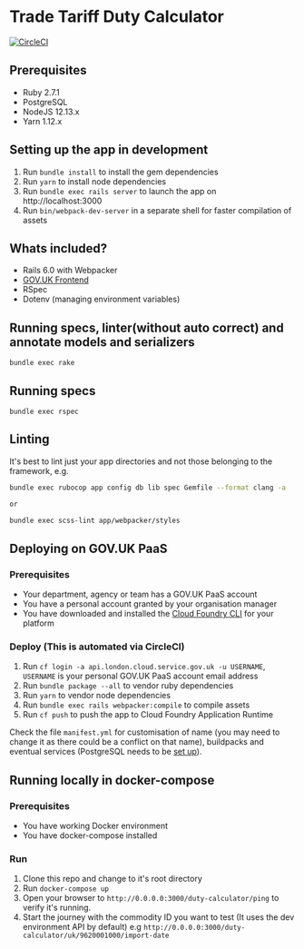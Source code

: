 # Trade Tariff Duty Calculator

[![CircleCI](https://circleci.com/gh/trade-tariff/trade-tariff-duty-calculator.svg?style=shield&circle-token=f1a191a029869bd8bb94a9fd721b663f4653ca49)](https://app.circleci.com/pipelines/github/trade-tariff/trade-tariff-duty-calculator)

## Prerequisites

- Ruby 2.7.1
- PostgreSQL
- NodeJS 12.13.x
- Yarn 1.12.x

## Setting up the app in development

1. Run `bundle install` to install the gem dependencies
2. Run `yarn` to install node dependencies
3. Run `bundle exec rails server` to launch the app on http://localhost:3000
4. Run `bin/webpack-dev-server` in a separate shell for faster compilation of assets

## Whats included?

- Rails 6.0 with Webpacker
- [GOV.UK Frontend](https://github.com/alphagov/govuk-frontend)
- RSpec
- Dotenv (managing environment variables)

## Running specs, linter(without auto correct) and annotate models and serializers
```
bundle exec rake
```

## Running specs
```
bundle exec rspec
```

## Linting

It's best to lint just your app directories and not those belonging to the framework, e.g.

```bash
bundle exec rubocop app config db lib spec Gemfile --format clang -a

or

bundle exec scss-lint app/webpacker/styles
```

## Deploying on GOV.UK PaaS

### Prerequisites

- Your department, agency or team has a GOV.UK PaaS account
- You have a personal account granted by your organisation manager
- You have downloaded and installed the [Cloud Foundry CLI](https://github.com/cloudfoundry/cli#downloads) for your platform

### Deploy (This is automated via CircleCI)

1. Run `cf login -a api.london.cloud.service.gov.uk -u USERNAME`, `USERNAME` is your personal GOV.UK PaaS account email address
2. Run `bundle package --all` to vendor ruby dependencies
3. Run `yarn` to vendor node dependencies
4. Run `bundle exec rails webpacker:compile` to compile assets
5. Run `cf push` to push the app to Cloud Foundry Application Runtime

Check the file `manifest.yml` for customisation of name (you may need to change it as there could be a conflict on that name), buildpacks and eventual services (PostgreSQL needs to be [set up](https://docs.cloud.service.gov.uk/deploying_services/postgresql/)).


## Running locally in docker-compose

### Prerequisites

* You have working Docker environment
* You have docker-compose installed 


### Run

  1. Clone this repo and change to it's root directory
  2. Run ``docker-compose up ``
  3. Open your browser to `http://0.0.0.0:3000/duty-calculator/ping` to verify it's running.
  4. Start the journey with the commodity ID you want to test (It uses the dev environment API by default)
     e.g `http://0.0.0.0:3000/duty-calculator/uk/9620001000/import-date`















